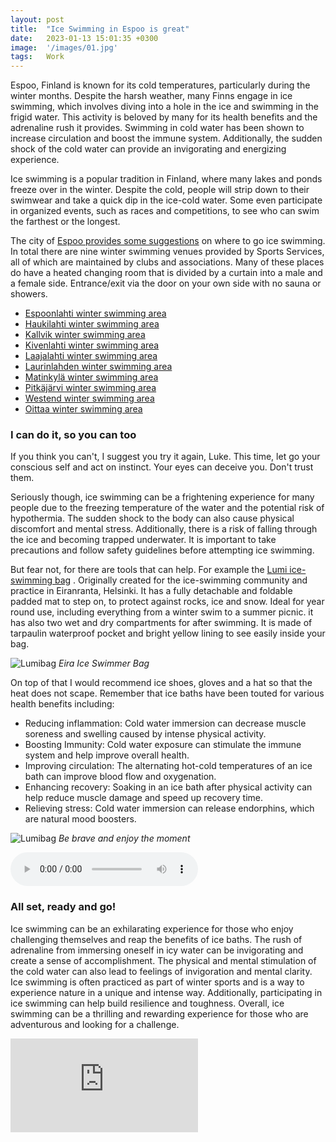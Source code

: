 ```yaml
---
layout: post
title:  "Ice Swimming in Espoo is great"
date:   2023-01-13 15:01:35 +0300
image:  '/images/01.jpg'
tags:   Work
---
```

Espoo, Finland is known for its cold temperatures, particularly during the winter months. Despite the harsh weather, many Finns engage in ice swimming, which involves diving into a hole in the ice and swimming in the frigid water. This activity is beloved by many for its health benefits and the adrenaline rush it provides. Swimming in cold water has been shown to increase circulation and boost the immune system. Additionally, the sudden shock of the cold water can provide an invigorating and energizing experience.

Ice swimming is a popular tradition in Finland, where many lakes and ponds freeze over in the winter. Despite the cold, people will strip down to their swimwear and take a quick dip in the ice-cold water. Some even participate in organized events, such as races and competitions, to see who can swim the farthest or the longest.

The city of [Espoo provides some suggestions](https://www.espoo.fi/en/sports-and-nature/outdoor-exercise-facilities/winter-swimming-place) on where to go ice swimming. In total there are nine winter swimming venues provided by Sports Services, all of which are maintained by clubs and associations. 
Many of these places do have a heated changing room that is divided by a curtain into a male and a female side. Entrance/exit via the door on your own side with no sauna or showers.

*   [Espoonlahti winter swimming area](https://www.espoo.fi/en/units/44521)
*   [Haukilahti winter swimming area](https://www.espoo.fi/en/units/44522)
*   [Kallvik winter swimming area](https://www.espoo.fi/en/units/44510)
*   [Kivenlahti winter swimming area](https://www.espoo.fi/en/units/44545)
*   [Laajalahti winter swimming area](https://www.espoo.fi/en/units/39627)
*   [Laurinlahden winter swimming area](https://www.espoo.fi/en/units/69116)
*   [Matinkylä winter swimming area](https://www.espoo.fi/en/units/44523)
*   [Pitkäjärvi winter swimming area](https://www.espoo.fi/en/units/44509)
*   [Westend winter swimming area](https://www.espoo.fi/en/units/67840)
*   [Oittaa winter swimming area ](https://www.espoo.fi/en/units/44524)

### I can do it, so you can too

If you think you can't, I suggest you try it again, Luke. This time, let go your conscious self and act on instinct. Your eyes can deceive you. Don't trust them.

Seriously though, ice swimming can be a frightening experience for many people due to the freezing temperature of the water and the potential risk of hypothermia. The sudden shock to the body can also cause physical discomfort and mental stress. Additionally, there is a risk of falling through the ice and becoming trapped underwater. It is important to take precautions and follow safety guidelines before attempting ice swimming.

But fear not, for there are tools that can help. For example the [Lumi ice-swimming bag](https://lumiaccessories.com/product/eira-ice-swimmer-bag/)
. Originally created for the ice-swimming community and practice in Eiranranta, Helsinki. It has a fully detachable and foldable padded mat to step on, to protect against rocks, ice and snow. Ideal for year round use, including everything from a winter swim to a summer picnic. it has also two wet and dry compartments for after swimming. It is made of tarpaulin waterproof pocket and bright yellow lining to see easily inside your bag.

![Lumibag]({{site.baseurl}}/images/lumibag.jpg)
*Eira Ice Swimmer Bag*

On top of that I would recommend ice shoes, gloves and a hat so that the heat does not scape. Remember that ice baths have been touted for various health benefits including:

- Reducing inflammation: Cold water immersion can decrease muscle soreness and swelling caused by intense physical activity.
- Boosting Immunity: Cold water exposure can stimulate the immune system and help improve overall health.
- Improving circulation: The alternating hot-cold temperatures of an ice bath can improve blood flow and oxygenation.
- Enhancing recovery: Soaking in an ice bath after physical activity can help reduce muscle damage and speed up recovery time.
- Relieving stress: Cold water immersion can release endorphins, which are natural mood boosters.


![Lumibag]({{site.baseurl}}/images/ice.png)
*Be brave and enjoy the moment*


<audio controls>
  <source src="/audios/eyebrows.mp3" type="audio/mpeg">
  Your browser does not support the audio element.
</audio>

### All set, ready and go!

Ice swimming can be an exhilarating experience for those who enjoy challenging themselves and reap the benefits of ice baths. The rush of adrenaline from immersing oneself in icy water can be invigorating and create a sense of accomplishment. The physical and mental stimulation of the cold water can also lead to feelings of invigoration and mental clarity. Ice swimming is often practiced as part of winter sports and is a way to experience nature in a unique and intense way. Additionally, participating in ice swimming can help build resilience and toughness. Overall, ice swimming can be a thrilling and rewarding experience for those who are adventurous and looking for a challenge.

<p><iframe src="https://www.youtube.com/embed/nyuRRWC5GY8" frameborder="0" allowfullscreen></iframe></p>
